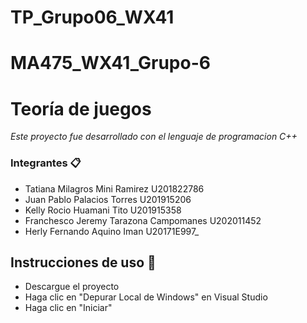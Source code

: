 # TP_Grupo06_WX41
# MA475_WX41_Grupo-6
# Teoría de juegos

_Este proyecto fue desarrollado con el lenguaje de programacion C++_

### Integrantes 📋

* Tatiana Milagros Mini Ramirez	U201822786
* Juan Pablo Palacios Torres	U201915206
* Kelly Rocio Huamani Tito 	U201915358
* Franchesco Jeremy Tarazona Campomanes	U202011452
* Herly Fernando Aquino Iman	U20171E997_


## Instrucciones de uso 🚀

* Descargue el proyecto
* Haga clic en "Depurar Local de Windows" en Visual Studio
* Haga clic en "Iniciar"





